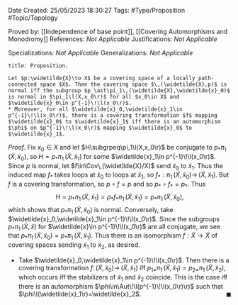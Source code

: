 <div class="topSpace"></div>

Date Created: 25/05/2023 18:30:27
Tags: #Type/Proposition #Topic/Topology

Proved by: [[Independence of base point]], [[Covering Automorphisms and Monodromy]]
References: <i>Not Applicable</i>
Justifications: <i>Not Applicable</i>

Specializations: <i>Not Applicable</i>
Generalizations: <i>Not Applicable</i>

``` ad-Proposition
title: Proposition.

Let $p:\widetilde{X}\to X$ be a covering space of a locally path-connected space $X$. Then the covering space $\,(\widetilde{X},p)$ is normal iff the subgroup $p_\ast\pi_1\,(\widetilde{X},\widetilde{x}_0)$ is normal in $\pi_1\l(X,x_0\r)$ for all $x_0\in X$ and $\widetilde{x}_0\in p^{-1}\!\l(x_0\r)$.
* Moreover, for all $\widetilde{x}_0,\widetilde{x}_1\in p^{-1}\!\l(x_0\r)$, there is a covering transformation $f$ mapping $\widetilde{x}_0$ to $\widetilde{x}_1$ iff there is an automorphism $\phi$ on $p^{-1}\!\l(x_0\r)$ mapping $\widetilde{x}_0$ to $\widetilde{x}_1$.

```

<i>Proof.</i> Fix $x_0\in X$ and let $H\subgrpeq\pi_1\l(X,x_0\r)$ be conjugate to $p_\ast\pi_1\,(\widetilde{X},\widetilde{x}_0)$, so $H=p_\ast\pi_1\,(\widetilde{X},\widetilde{x}_1)$ for some $\widetilde{x}_1\in p^{-1}\!\l(x_0\r)$. Since $p$ is normal, let $f\in\Cov\,(\widetilde{X}/X)$ send $\widetilde{x}_0$ to $\widetilde{x}_1$. Thus the induced map $f_\ast$ takes loops at $\widetilde{x}_0$ to loops at $\widetilde{x}_1$, so $f_\ast:\pi_1\,(\widetilde{X},\widetilde{x}_0)\to\,(\widetilde{X},\widetilde{x}_1)$. But $f$ is a covering transformation, so $p\circ f=p$ and so $p_\ast\circ f_\ast=p_\ast$. Thus
$$\begin{equation}
    H=p_\ast\pi_1\,(\widetilde{X},\widetilde{x}_1)=p_\ast f_\ast\pi_1\,(\widetilde{X},\widetilde{x}_1)=p_\ast\pi_1\,(\widetilde{X},\widetilde{x}_0),
\end{equation}$$
which shows that $p_\ast\pi_1\,(\widetilde{X},\widetilde{x}_0)$ is normal. Conversely, take $\widetilde{x}_0,\widetilde{x}_1\in p^{-1}\!\l(x_0\r)$. Since the subgroups $p_\ast\pi_1\,(\widetilde{X},\widetilde{x})$ for $\widetilde{x}\in p^{-1}\!\l(x_0\r)$ are all conjugate, we see that $p_\ast\pi_1\,(\widetilde{X},\widetilde{x}_0)=p_\ast\pi_1\,(\widetilde{X},\widetilde{x}_1)$. Thus there is an isomorphism $f:\widetilde{X}\to\widetilde{X}$ of covering spaces sending $\widetilde{x}_1$ to $\widetilde{x}_2$, as desired.
* Take $\widetilde{x}_0,\widetilde{x}_1\in p^{-1}\!\l(x_0\r)$. Then there is a covering transformation $f:\,(\widetilde{X},\widetilde{x}_0)\to\,(\widetilde{X},\widetilde{x}_1)$ iff $p_{1\ast}\pi_1\,(\widetilde{X},\widetilde{x}_1)=p_{2\ast}\pi_1\,(\widetilde{X},\widetilde{x}_2)$, which occurs iff the stabilizers of $\widetilde{x}_1$ and $\widetilde{x}_2$ coincide. This is the case iff there is an automorphism $\phi\in\Aut\!\l(p^{-1}\!\l(x_0\r)\r)$ such that $\phi\l(\widetilde{x}_1\r)=\widetilde{x}_2$.<span style="float:right;">$\blacksquare$</span>
